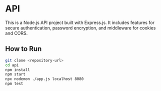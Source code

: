 # API

This is a Node.js API project built with Express.js. It includes features for secure authentication, password encryption, and middleware for cookies and CORS.

## How to Run

```bash
git clone <repository-url>
cd api
npm install
npm start
npx nodemon ./app.js localhost 8080
npm test
